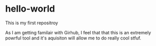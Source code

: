 # hello-world
This is my first repositroy

As I am getting familair with Girhub, I feel that that this is an extremely powrful tool and it's aquisiton will 
allow me to do really cool stfuf.
